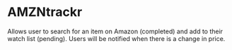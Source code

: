 # AMZNtrackr

Allows user to search for an item on Amazon (completed) and add to their watch list (pending). Users will be notified when there is a change in price. 
